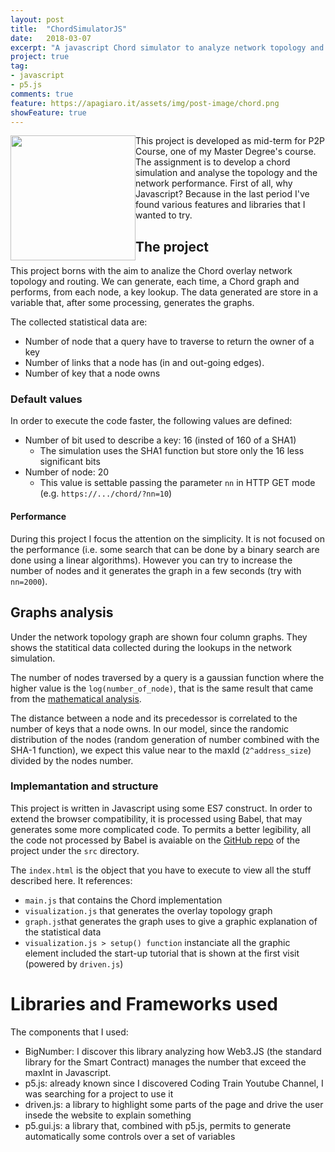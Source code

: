 ```yaml
---
layout: post
title:  "ChordSimulatorJS"
date:   2018-03-07
excerpt: "A javascript Chord simulator to analyze network topology and performance."
project: true
tag:
- javascript
- p5.js
comments: true
feature: https://apagiaro.it/assets/img/post-image/chord.png
showFeature: true
---
```

<img src="{{ site.url }}/assets/img/post-image/chord.png" style="width: 200px; height: auto; float:left"/>
This project is developed as mid-term for P2P Course, one of my Master Degree's course. The assignment is to develop a chord simulation and analyse the topology and the network performance.
First of all, why Javascript? Because in the last period I've found various features and libraries that I wanted to try. 

## The project

This project borns with the aim to analize the Chord overlay network topology and routing. We can generate, each time, a Chord graph and performs, from each node, a key lookup. The data generated are store in a variable that, after some processing, generates the graphs.

The collected statistical data are:
 - Number of node that a query have to traverse to return the owner of a key
 - Number of links that a node has (in and out-going edges).
 - Number of key that a node owns

### Default values
In order to execute the code faster, the following values are defined:
 - Number of bit used to describe a key: 16 (insted of 160 of a SHA1)
    - The simulation uses the SHA1 function but store only the 16 less significant bits
 - Number of node: 20 
    - This value is settable passing the parameter `nn` in HTTP GET mode (e.g. `https://.../chord/?nn=10`)

#### Performance
During this project I focus the attention on the simplicity. It is not focused on the performance (i.e. some search that can be done by a binary search are done using a linear algorithms). However you can try to increase the number of nodes and it generates the graph in a few seconds (try with `nn=2000`).

## Graphs analysis

Under the network topology graph are shown four column graphs. They shows the statitical data collected during the lookups in the network simulation.

The number of nodes traversed by a query is a gaussian function where the higher value is the `log(number_of_node)`, that is the same result that came from the [mathematical analysis](https://en.wikipedia.org/wiki/Chord_\(peer-to-peer\)#Proof_sketches).

The distance between a node and its precedessor is correlated to the number of keys that a node owns. In our model, since the randomic distribution of the nodes (random generation of number combined with the SHA-1 function), we expect this value near to the maxId (`2^address_size`) divided by the nodes number.


### Implemantation and structure
This project is written in Javascript using some ES7 construct. In order to extend the browser compatibility, it is processed using Babel, that may generates some more complicated code. To permits a better legibility, all the code not processed by Babel is avaiable on the [GitHub repo](https://github.com/alessandro308/ChordSimulationJS/) of the project under the `src` directory.

The `index.html` is the object that you have to execute to view all the stuff described here. It references:
 - `main.js` that contains the Chord implementation
 - `visualization.js` that generates the overlay topology graph
 - `graph.js`that generates the graph uses to give a graphic explanation of the statistical data
 - `visualization.js > setup() function` instanciate all the graphic element included the start-up tutorial that is shown at the first visit (powered by `driven.js`)

# Libraries and Frameworks used

The components that I used:
 - BigNumber: I discover this library analyzing how Web3.JS (the standard library for the Smart Contract) manages the number that exceed the maxInt in Javascript.
 - p5.js: already known since I discovered Coding Train Youtube Channel, I was searching for a project to use it
 - driven.js: a library to highlight some parts of the page and drive the user insede the website to explain something 
 - p5.gui.js: a library that, combined with p5.js, permits to generate automatically some controls over a set of variables

